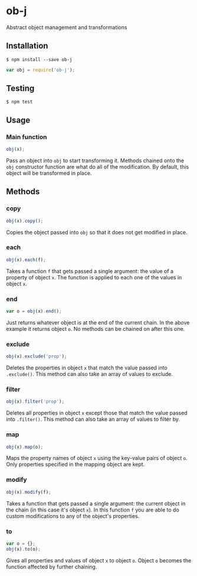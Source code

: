 # ob-j

Abstract object management and transformations

## Installation

`$ npm install --save ob-j`

```js
var obj = require('ob-j');
```

## Testing

`$ npm test`

## Usage

### Main function

```js
obj(x);
```

Pass an object into `obj` to start transforming it. Methods chained onto the `obj` constructor function are what do all of the modification. By default, this object will be transformed in place.

## Methods

### copy

```js
obj(x).copy();
```

Copies the object passed into `obj` so that it does not get modified in place.

### each

```js
obj(x).each(f);
```

Takes a function `f` that gets passed a single argument: the value of a property of object `x`. The function is applied to each one of the values in object `x`.

### end

```js
var o = obj(x).end();
```

Just returns whatever object is at the end of the current chain. In the above example it returns object `o`. No methods can be chained on after this one.

### exclude

```js
obj(x).exclude('prop');
```

Deletes the properties in object `x` that match the value passed into `.exclude()`. This method can also take an array of values to exclude.

### filter

```js
obj(x).filter('prop');
```

Deletes all properties in object `x` except those that match the value passed into `.filter()`. This method can also take an array of values to filter by.

### map

```js
obj(x).map(o);
```

Maps the property names of object `x` using the key-value pairs of object `o`. Only properties specified in the mapping object are kept.

### modify

```js
obj(x).modify(f);
```

Takes a function that gets passed a single argument: the current object in the chain (in this case it's object `x`). In this function `f` you are able to do custom modifications to any of the object's properties.

### to

```js
var o = {};
obj(x).to(o);
```

Gives all properties and values of object `x` to object `o`. Object `o` becomes the function affected by further chaining.

